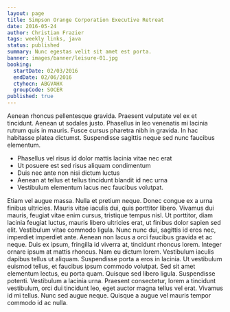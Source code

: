 ```yaml
---
layout: page
title: Simpson Orange Corporation Executive Retreat
date: 2016-05-24
author: Christian Frazier
tags: weekly links, java
status: published
summary: Nunc egestas velit sit amet est porta.
banner: images/banner/leisure-01.jpg
booking:
  startDate: 02/03/2016
  endDate: 02/06/2016
  ctyhocn: ABGVAHX
  groupCode: SOCER
published: true
---
```

Aenean rhoncus pellentesque gravida. Praesent vulputate vel ex et tincidunt. Aenean ut sodales justo. Phasellus in leo venenatis mi lacinia rutrum quis in mauris. Fusce cursus pharetra nibh in gravida. In hac habitasse platea dictumst. Suspendisse sagittis neque sed nunc faucibus elementum.

* Phasellus vel risus id dolor mattis lacinia vitae nec erat
* Ut posuere est sed risus aliquam condimentum
* Duis nec ante non nisi dictum luctus
* Aenean at tellus et tellus tincidunt blandit id nec urna
* Vestibulum elementum lacus nec faucibus volutpat.

Etiam vel augue massa. Nulla et pretium neque. Donec congue ex a urna finibus ultricies. Mauris vitae iaculis dui, quis porttitor libero. Vivamus dui mauris, feugiat vitae enim cursus, tristique tempus nisl. Ut porttitor, diam lacinia feugiat luctus, mauris libero ultricies erat, ut finibus dolor sapien sed elit. Vestibulum vitae commodo ligula.
Nunc nunc dui, sagittis id eros nec, imperdiet imperdiet ante. Aenean non lacus a orci faucibus gravida et ac neque. Duis ex ipsum, fringilla id viverra at, tincidunt rhoncus lorem. Integer ornare ipsum at mattis rhoncus. Nam eu dictum lorem. Vestibulum iaculis dapibus tellus ut aliquam. Suspendisse porta a eros in lacinia. Ut vestibulum euismod tellus, et faucibus ipsum commodo volutpat. Sed sit amet elementum lectus, eu porta quam. Quisque sed libero ligula. Suspendisse potenti. Vestibulum a lacinia urna. Praesent consectetur, lorem a tincidunt vestibulum, orci dui tincidunt leo, eget auctor magna tellus vel erat. Vivamus id mi tellus. Nunc sed augue neque. Quisque a augue vel mauris tempor commodo id ac nulla.
